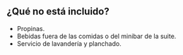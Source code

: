 ## ¿Qué no está incluido?
- Propinas.
- Bebidas fuera de las comidas o del minibar de la suite.
- Servicio de lavandería y planchado.
